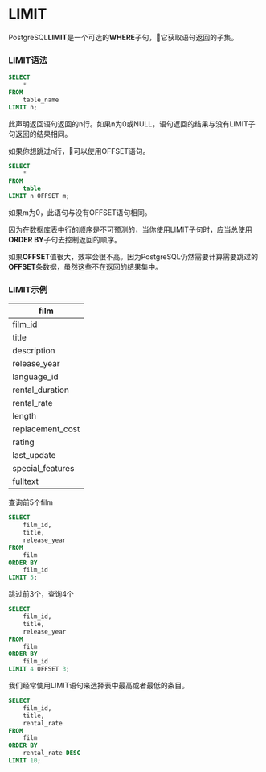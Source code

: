 # LIMIT

PostgreSQL**LIMIT**是一个可选的**WHERE**子句，它获取语句返回的子集。

### LIMIT语法

```sql
SELECT
    *
FROM
    table_name
LIMIT n;
```

此声明返回语句返回的n行。如果n为0或NULL，语句返回的结果与没有LIMIT子句返回的结果相同。

如果你想跳过n行，可以使用OFFSET语句。

```sql
SELECT
    *
FROM
    table
LIMIT n OFFSET m;
```

如果m为0，此语句与没有OFFSET语句相同。

因为在数据库表中行的顺序是不可预测的，当你使用LIMIT子句时，应当总使用**ORDER BY**子句去控制返回的顺序。

如果**OFFSET**值很大，效率会很不高。因为PostgreSQL仍然需要计算需要跳过的**OFFSET**条数据，虽然这些不在返回的结果集中。

### LIMIT示例

film             |
-----------------|
film_id          |
title            |
description      |
release_year     |
language_id      |
rental_duration  |
rental_rate      |
length           |
replacement_cost | 
rating           | 
last_update      | 
special_features |
fulltext         |

查询前5个film

```sql
SELECT 
    film_id,
    title,
    release_year
FROM
    film
ORDER BY
    film_id
LIMIT 5;
```

跳过前3个，查询4个

```sql
SELECT
    film_id,
    title,
    release_year
FROM
    film
ORDER BY
    film_id
LIMIT 4 OFFSET 3;
```

我们经常使用LIMIT语句来选择表中最高或者最低的条目。

```sql
SELECT 
    film_id,
    title,
    rental_rate
FROM
    film
ORDER BY
    rental_rate DESC
LIMIT 10;
```
